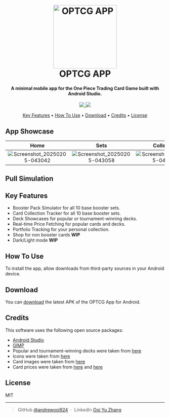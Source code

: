
<h1 align="center">
  <br>
  <a href="https://asia-en.onepiece-cardgame.com/"><img src="https://github.com/user-attachments/assets/0e70f7cd-dca1-4f3b-a54f-2ee1ffe2f9f9" alt="OPTCG APP" width="200"></a>
  <br>
  OPTCG APP
  <br>
</h1>

<h4 align="center">A minimal mobile app for the One Piece Trading Card Game built with Android Studio.</h4>

<p align="center">
  <a href="https://saythanks.io/to/andrewooi924">
      <img src="https://img.shields.io/badge/SayThanks.io-%E2%98%BC-1EAEDB.svg">
  </a>
  <a href="https://www.paypal.me/andrewooi924">
    <img src="https://img.shields.io/badge/$-donate-ff69b4.svg?maxAge=2592000&amp;style=flat">
  </a>
</p>

<p align="center">
  <a href="#key-features">Key Features</a> •
  <a href="#how-to-use">How To Use</a> •
  <a href="#download">Download</a> •
  <a href="#credits">Credits</a> •
  <a href="#license">License</a>
</p>

## App Showcase
|    Home    |    Sets    | Collection | Portfolio & Prices |
| :---: | :---: | :---: | :---: |
| ![Screenshot_20250205-043042](https://github.com/user-attachments/assets/1524b362-5948-44dc-9256-102e34fb765d) | ![Screenshot_20250205-043058](https://github.com/user-attachments/assets/4e07fd8e-fbff-4148-8ce9-2e7d5e269110) | ![Screenshot_20250205-043146](https://github.com/user-attachments/assets/4c8df7ce-5de0-4e0a-826c-43d50a75ec06) | ![Screenshot_20250205-043214](https://github.com/user-attachments/assets/deb2572b-4cdb-4424-895b-608523447946) |

## Pull Simulation


## Key Features

* Booster Pack Simulator for all 10 base booster sets.
* Card Collection Tracker for all 10 base booster sets.
* Deck Showcases for popular or tournament-winning decks.
* Real-time Price Fetching for popular cards and decks.
* Portfolio Tracking for your personal collection.
* Shop for non booster cards **WIP**
* Dark/Light mode **WIP**
  
## How To Use

To install the app, allow downloads from third-party sources in your Android device.

## Download

You can [download](https://drive.google.com/file/d/1sGAWsGgbHtF4V2CE-S4-nkiMBlTi7uqV/view?usp=drive_link) the latest APK of the OPTCG App for Android.

## Credits

This software uses the following open source packages:

- [Android Studio](https://developer.android.com/studio)
- [GIMP](https://www.gimp.org/)
- Popular and tournament-winning decks were taken from [here](https://onepiece.saikyo-cardgame.online/)
- Icons were taken from [here](https://www.flaticon.com)
- Card images were taken from [here](https://asia-en.onepiece-cardgame.com/cardlist)
- Card prices were taken from [here](https://onepiece-card-atari.jp/) and [here](https://tier-one-onepiece.jp/)

## License

MIT

---

> GitHub [@andrewooi924](https://github.com/andrewooi924) &nbsp;&middot;&nbsp;
> LinkedIn [Ooi Yu Zhang](https://www.linkedin.com/in/ooi-yu-zhang-232684287/)

